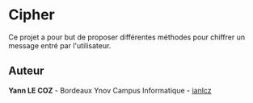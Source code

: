 # Cipher

Ce projet a pour but de proposer différentes méthodes pour chiffrer un message entré par l'utilisateur.

## Auteur

**Yann LE COZ** - Bordeaux Ynov Campus Informatique - [ianlcz](https://github.com/ianlcz)